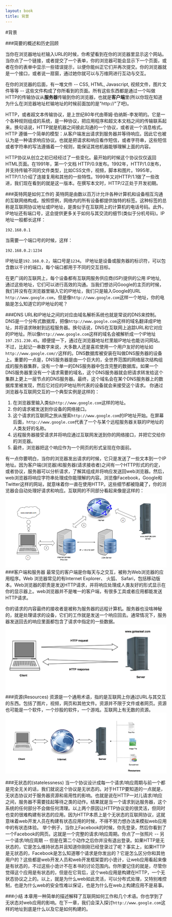 ```yaml
---
layout: book
title: 背景
---
```


#背景

###简要的概述和历史回顾

当你在浏览器地址栏输入URL的时候，你希望看到在你的浏览器里显示这个网站。当你点了一个链接，或者提交了一个表单，你的浏览器可能会显示下一个页面，或者在你的表单中显示一些错误提示，以便你能纠正它们并再次提交。你的浏览器就是一个接口，或者说一扇窗，通过她你就可以与万维网进行互动与交互。

在你的浏览器的后面，有一堆文件 -- CSS, HTML, Javascript, 视频文件，图片文件等等 -- 这些文件构成了你所看到的页面。所有这些东西都是通过一个叫做HTTP的传输协议从**服务器**传输到你的浏览器，也就是**客户端**里(所以你现在知道为什么在浏览器地址栏输地址的时候前面加的是"http://"了吧)。

HTTP，或者超文本传输协议，是上世纪80年代由蒂姆·伯纳斯-李发明的。它是一个各种规则组成的系统，是一种协议，把应用程序和超文本文档之间的传输联系起来。换句话说，HTTP就是机器之间彼此沟通的一个协议，或者说一个消息格式。HTTP 遵循一个简单的模型：从客户端发出请求到服务器并等待响应。因此它也被认为是一种请求响应协议。也就是把请求和响应看作短信，或者字符串，这些短信或者字符串的写法遵循着一个规则，能保证其他机器能够理解上面的内容。

HTTP协议从创立之初已经经过了一些变化。最开始的时候这个协议仅仅返回HTML页面。在1991年，第一个文档 HTTP/0.9发布。1992年，HTTP/1.0发布，并支持传输不同的文件类型，比如CSS文件，视频，脚本和图片。1995年，HTTP/1.1介绍了连接复用和其他的一些特性。1999年又对HTTP/1.1做了一些改进，我们现在看到的就是这一版本。在撰写本文时，HTTP/2正处于开发初期。

###英特网是如何工作的
英特网是由数以百万计允许各种计算机和设备相互沟通的互联网络构成。按照惯例，网络内的所有设备都提供独特的标签。这种标签的总称是互联网协议地址或IP地址，是类似于在互联网上的计算机的电话号码。此外，IP地址还有端口号，这会提供更多关于如何与其交流的细节(类似于分机号码)。IP地址一般都长这样：
```
192.168.0.1
```
当需要一个端口号的时候，这样：
```
192.168.0.2:1234
```
IP地址是```192.168.0.2```，端口号是```1234```。
IP地址是设备或服务器的标识符，可以包含数以千计的端口，每个端口都用于不同的交互目标。

在更广阔的互联网上，每个设备都有互联网服务供应商(ISP)提供的公用 IP地址, 通过这些地址，它们可以进行高效的沟通。当我们想访问Google的主页的时候，我们并没有在浏览器里输入它的IP地址，我们只是输入Google的URL ```http://www.google.com```，但是像```http://www.google.com```这样一个地址，你的电脑是怎么知道它的IP地址的呢？

###DNS
URL和IP地址之间的对应由域名解析系统也就是常说的DNS来控制。DNS是一个分布式数据库，把像```http://www.google.com```这样的域名翻译成IP地址，并将请求映射到远程服务器。换句话说，DNS在互联网上追踪URL和它对应的IP地址。所以像```http://www.google.com```这样的域名会被解析成一个IP地址```197.251.230.45```。顺便提一下，通过在浏览器地址栏里敲IP地址也能访问网站。
不过，比起记一串数字来说，大多数人还是喜欢使用一个用户友好的地址如```http://www.google.com//```这样的。DNS数据库被安装在叫做DNS服务器的设备上。重要的一点是，DNS服务器是由一个巨大的，全世界范围的网络层次结构组成的服务器集群，没有一个单一的DNS服务器中包含完整的数据库。如果一个DNS服务器里没有一个请求需要的域名，这个DNS服务器就会把请求转发给这个集群上更上一层节点的DNS服务器。最终，这个域名会在某个DNS服务器上的数据库里被发现，然后它对应的IP地址所代表的设备就会来接受这个请求。
你通过浏览器与互联网交互的一个典型实例是这样的：

1. 在浏览器里输入类似```http://www.google.com```这样的地址。
2. 你的请求被发送到你设备的网络接口。
3. 这个请求的互联网之旅从搜索```http://www.google.com```的IP地址开始。在屏幕后面，```http://www.google.com```代表了一个与某个远程服务器关联的IP地址的人类友好的名称。
4. 远程服务器接受请求并将响应通过互联网发送到你的网络接口，并把它交给你的浏览器。
5. 最终，浏览器把这个响应作为一个网页的形式呈现在你面前。

有一点你要明白，当你的浏览器发出请求的时候，它只是发送了一些文本到一个IP地址。因为客户端(浏览器)和服务器(请求接收者)之间有一个HTTP形式的约定，或者协议，服务器可以分析请求，了解其组成并将响应发送回web浏览器。然后，web浏览器将响应字符串处理成你能理解的内容。浏览像Facebook，Google和Twitter这样的网站，就意味着你一直在使用HTTP。这些细节都被隐藏了，你的浏览器会自动处理好请求和响应。互联网的不同部分看起来像是这样的：
![different_parts](../../images/internet.png)
###客户端和服务器
最常见的客户端是你每天与之交互，被称为Web浏览器的应用程序。Web 浏览器常见的有Internet Explorer、 火狐、 Safari，包括移动版本。Web浏览器的职责是发送HTTP请求，并将响应处理成人类友好的形式显示在你的显示器上。web浏览器并不是唯一的客户端，有很多工具或者应用都能发送HTTP请求。

你的请求的内容最终的接收者是被称为服务器的远程计算机。服务器也没啥神秘的，就是处理请求的设备，它们的工作就是发送一个响应回去。通常情况下，服务器发送回去的响应里面都包含了请求中指定的一些数据。
![client_and_server](../../images/http_client_server.png)
###资源(Resources)
资源是一个通用术语，指的是互联网上你通过URL与其交互的东西。包括了图片，视频，网页和其他文件。资源并不限于文件或者网页。资源也可能是一个软件，一个炒股的软件，一个游戏。互联网上有无数的资源。
![resources](../../images/resources.png)

###无状态的(statelessness)
当一个协议设计成每一个请求/响应周期与前一个都是完全无关的话，我们就说这个协议是无状态的。对于HTTP要知道的一点就是，无状态协议对于服务器资源和易用性的影响。也就是说在HTTP一对儿请求/响应之间，服务器不需要挂起等待之类的动作。结果就是当一个请求到达服务器，这个系统的任何部分不会做任何清理。以上两个原因让HTTP协议变的很灵活，但同时也变的很难构建有状态的应用。因为HTTP本质上是个无状态的互联网协议，这就意味着web开发人员在构建有状态应用的时候，不得不努力想办法来模拟web应用中的有状态体验。
举个例子，当你上Facebook的时候，你先登录，然后你看到了一个Facebook的网页。这就是一个完整的请求/响应周期。你点了一张照片 -- 另一个请求/响应周期 -- 但是在第二个动作之后你并没有退出登录。如果HTTP是无状态的，它是怎么维持状态并且知道你刚刚已经登录过了呢？事实上，如果HTTP是无状态的，Facebook是怎么知道哪个请求是你发出的？它是怎么区分你和其他用户的？这些都是web开发人员和web开发框架耍的小诡计，让web应用看起来像是有状态的，不过这些小诡计不在本书的讨论范围内。你所要记住的就是，尽管你觉得这个应用是有状态的，但是在它背后，这个web应用是构建在HTTP，一个无状态协议之上的。以上，就是为什么web如此灵活，可以分布式处理，又特别难控制，也是为什么web的安全性难以保证，也是为什么在web上构建应用不是易事。

###小结
本章用一种简单的描述解释了互联网如何工作和几个术语。你也学到了无状态对web应用的影响。在下一章，我们会深入探讨```http://www.google.com```这样的地址到底是什么以及它是如何构建的。
